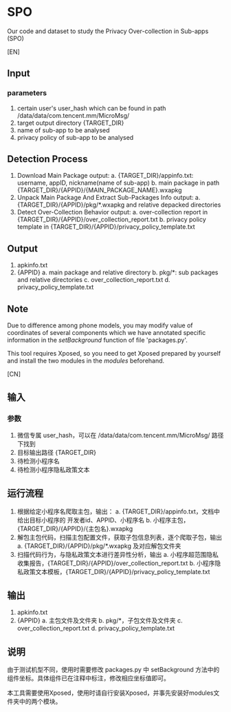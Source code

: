 # SPO

Our code and dataset to study the Privacy Over-collection in Sub-apps (SPO)



[EN]

## Input

### parameters

1. certain user's user_hash which can be found in path /data/data/com.tencent.mm/MicroMsg/
2. target output directory {TARGET_DIR}
3. name of sub-app to be analysed
4. privacy policy of sub-app to be analysed

## Detection Process

1. Download Main Package
   output:
   a. {TARGET_DIR}/appinfo.txt: username, appID, nickname(name of sub-app)
   b. main package in path {TARGET_DIR}/{APPID}/{MAIN_PACKAGE_NAME}.wxapkg
2. Unpack Main Package And Extract Sub-Packages Info
   output:
   a. {TARGET_DIR}/{APPID}/pkg/*.wxapkg and relative depacked directories
3. Detect Over-Collection Behavior
   output:
   a. over-collection report in {TARGET_DIR}/{APPID}/over_collection_report.txt
   b. privacy policy template in {TARGET_DIR}/{APPID}/privacy_policy_template.txt

## Output

1. apkinfo.txt
2. {APPID}
   a. main package and relative directory
   b. pkg/*: sub packages and relative directories
   c. over_collection_report.txt
   d. privacy_policy_template.txt

## Note

Due to difference among phone models, you may modify value of coordinates of several components which we have annotated specific information in the *setBackground* function of file 'packages.py'.

This tool requires Xposed, so you need to get Xposed prepared by yourself and install the two modules in the *modules* beforehand.



[CN]

## 输入

### 参数

1. 微信专属 user_hash，可以在 /data/data/com.tencent.mm/MicroMsg/ 路径下找到
2. 目标输出路径 {TARGET_DIR}
3. 待检测小程序名
4. 待检测小程序隐私政策文本

## 运行流程

1. 根据给定小程序名爬取主包，输出：
   a. {TARGET_DIR}/appinfo.txt，文档中给出目标小程序的 开发者id、APPID、小程序名
   b. 小程序主包，{TARGET_DIR}/{APPID}/{主包名}.wxapkg
2. 解包主包代码，扫描主包配置文件，获取子包信息列表，逐个爬取子包，输出
   a. {TARGET_DIR}/{APPID}/pkg/*.wxapkg 及对应解包文件夹
3. 扫描代码行为，与隐私政策文本进行差异性分析，输出
   a. 小程序超范围隐私收集报告，{TARGET_DIR}/{APPID}/over_collection_report.txt
   b. 小程序隐私政策文本模板，{TARGET_DIR}/{APPID}/privacy_policy_template.txt

## 输出

1. apkinfo.txt
2. {APPID}
   a. 主包文件及文件夹
   b. pkg/*，子包文件及文件夹
   c. over_collection_report.txt
   d. privacy_policy_template.txt

## 说明

由于测试机型不同，使用时需要修改 packages.py 中 setBackground 方法中的组件坐标。具体组件已在注释中标注，修改相应坐标值即可。

本工具需要使用Xposed，使用时请自行安装Xposed，并事先安装好modules文件夹中的两个模块。
